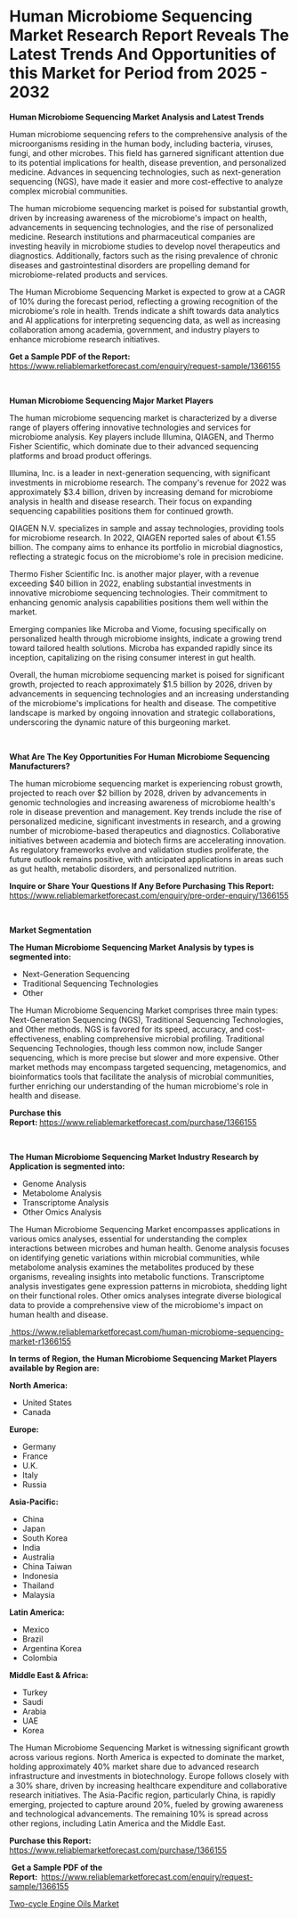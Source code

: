 <p><h1>Human Microbiome Sequencing Market Research Report Reveals The Latest Trends And Opportunities of this Market for Period from 2025 - 2032</h1></p><p><strong>Human Microbiome Sequencing Market Analysis and Latest Trends</strong></p>
<p><p>Human microbiome sequencing refers to the comprehensive analysis of the microorganisms residing in the human body, including bacteria, viruses, fungi, and other microbes. This field has garnered significant attention due to its potential implications for health, disease prevention, and personalized medicine. Advances in sequencing technologies, such as next-generation sequencing (NGS), have made it easier and more cost-effective to analyze complex microbial communities.</p><p>The human microbiome sequencing market is poised for substantial growth, driven by increasing awareness of the microbiome's impact on health, advancements in sequencing technologies, and the rise of personalized medicine. Research institutions and pharmaceutical companies are investing heavily in microbiome studies to develop novel therapeutics and diagnostics. Additionally, factors such as the rising prevalence of chronic diseases and gastrointestinal disorders are propelling demand for microbiome-related products and services. </p><p>The Human Microbiome Sequencing Market is expected to grow at a CAGR of 10% during the forecast period, reflecting a growing recognition of the microbiome's role in health. Trends indicate a shift towards data analytics and AI applications for interpreting sequencing data, as well as increasing collaboration among academia, government, and industry players to enhance microbiome research initiatives.</p></p>
<p><strong>Get a Sample PDF of the Report:&nbsp;</strong> <a href="https://www.reliablemarketforecast.com/enquiry/request-sample/1366155?utm_campaign=2843&utm_medium=2&utm_source=Github&utm_content=ia&utm_term=22032025&utm_id=human-microbiome-sequencing">https://www.reliablemarketforecast.com/enquiry/request-sample/1366155</a></p>
<p>&nbsp;</p>
<p><strong>Human Microbiome Sequencing Major Market Players</strong></p>
<p><p>The human microbiome sequencing market is characterized by a diverse range of players offering innovative technologies and services for microbiome analysis. Key players include Illumina, QIAGEN, and Thermo Fisher Scientific, which dominate due to their advanced sequencing platforms and broad product offerings. </p><p>Illumina, Inc. is a leader in next-generation sequencing, with significant investments in microbiome research. The company's revenue for 2022 was approximately $3.4 billion, driven by increasing demand for microbiome analysis in health and disease research. Their focus on expanding sequencing capabilities positions them for continued growth.</p><p>QIAGEN N.V. specializes in sample and assay technologies, providing tools for microbiome research. In 2022, QIAGEN reported sales of about €1.55 billion. The company aims to enhance its portfolio in microbial diagnostics, reflecting a strategic focus on the microbiome's role in precision medicine.</p><p>Thermo Fisher Scientific Inc. is another major player, with a revenue exceeding $40 billion in 2022, enabling substantial investments in innovative microbiome sequencing technologies. Their commitment to enhancing genomic analysis capabilities positions them well within the market.</p><p>Emerging companies like Microba and Viome, focusing specifically on personalized health through microbiome insights, indicate a growing trend toward tailored health solutions. Microba has expanded rapidly since its inception, capitalizing on the rising consumer interest in gut health.</p><p>Overall, the human microbiome sequencing market is poised for significant growth, projected to reach approximately $1.5 billion by 2026, driven by advancements in sequencing technologies and an increasing understanding of the microbiome's implications for health and disease. The competitive landscape is marked by ongoing innovation and strategic collaborations, underscoring the dynamic nature of this burgeoning market.</p></p>
<p>&nbsp;</p>
<p><strong>What Are The Key Opportunities For Human Microbiome Sequencing Manufacturers?</strong></p>
<p><p>The human microbiome sequencing market is experiencing robust growth, projected to reach over $2 billion by 2028, driven by advancements in genomic technologies and increasing awareness of microbiome health's role in disease prevention and management. Key trends include the rise of personalized medicine, significant investments in research, and a growing number of microbiome-based therapeutics and diagnostics. Collaborative initiatives between academia and biotech firms are accelerating innovation. As regulatory frameworks evolve and validation studies proliferate, the future outlook remains positive, with anticipated applications in areas such as gut health, metabolic disorders, and personalized nutrition.</p></p>
<p><strong>Inquire or Share Your Questions If Any Before Purchasing This Report:</strong> <a href="https://www.reliablemarketforecast.com/enquiry/pre-order-enquiry/1366155?utm_campaign=2843&utm_medium=2&utm_source=Github&utm_content=ia&utm_term=22032025&utm_id=human-microbiome-sequencing">https://www.reliablemarketforecast.com/enquiry/pre-order-enquiry/1366155</a></p>
<p>&nbsp;</p>
<p><strong>Market Segmentation</strong></p>
<p><strong>The Human Microbiome Sequencing Market Analysis by types is segmented into:</strong></p>
<p><ul><li>Next-Generation Sequencing</li><li>Traditional Sequencing Technologies</li><li>Other</li></ul></p>
<p><p>The Human Microbiome Sequencing Market comprises three main types: Next-Generation Sequencing (NGS), Traditional Sequencing Technologies, and Other methods. NGS is favored for its speed, accuracy, and cost-effectiveness, enabling comprehensive microbial profiling. Traditional Sequencing Technologies, though less common now, include Sanger sequencing, which is more precise but slower and more expensive. Other market methods may encompass targeted sequencing, metagenomics, and bioinformatics tools that facilitate the analysis of microbial communities, further enriching our understanding of the human microbiome's role in health and disease.</p></p>
<p><strong>Purchase this Report:&nbsp;</strong><a href="https://www.reliablemarketforecast.com/purchase/1366155?utm_campaign=2843&utm_medium=2&utm_source=Github&utm_content=ia&utm_term=22032025&utm_id=human-microbiome-sequencing">https://www.reliablemarketforecast.com/purchase/1366155</a></p>
<p>&nbsp;</p>
<p><strong>The Human Microbiome Sequencing Market Industry Research by Application is segmented into:</strong></p>
<p><ul><li>Genome Analysis</li><li>Metabolome Analysis</li><li>Transcriptome Analysis</li><li>Other Omics Analysis</li></ul></p>
<p><p>The Human Microbiome Sequencing Market encompasses applications in various omics analyses, essential for understanding the complex interactions between microbes and human health. Genome analysis focuses on identifying genetic variations within microbial communities, while metabolome analysis examines the metabolites produced by these organisms, revealing insights into metabolic functions. Transcriptome analysis investigates gene expression patterns in microbiota, shedding light on their functional roles. Other omics analyses integrate diverse biological data to provide a comprehensive view of the microbiome's impact on human health and disease.</p></p>
<p><a href="https://www.reliablemarketforecast.com/human-microbiome-sequencing-market-r1366155?utm_campaign=2843&utm_medium=2&utm_source=Github&utm_content=ia&utm_term=22032025&utm_id=human-microbiome-sequencing">&nbsp;https://www.reliablemarketforecast.com/human-microbiome-sequencing-market-r1366155</a></p>
<p><strong>In terms of Region, the Human Microbiome Sequencing Market Players available by Region are:</strong></p>
<p>
    <p> <strong> North America: </strong>
        <ul>
            <li>United States</li>
            <li>Canada</li>
        </ul>
        </p> 
    <p> <strong> Europe: </strong>
        <ul>
            <li>Germany</li>
            <li>France</li>
            <li>U.K.</li>
            <li>Italy</li>
            <li>Russia</li>
        </ul>
        </p> 
    <p> <strong> Asia-Pacific: </strong>
        <ul>
            <li>China</li>
            <li>Japan</li>
            <li>South Korea</li>
            <li>India</li>
            <li>Australia</li>
            <li>China Taiwan</li>
            <li>Indonesia</li>
            <li>Thailand</li>
            <li>Malaysia</li>
        </ul>
        </p> 
    <p> <strong> Latin America: </strong>
        <ul>
            <li>Mexico</li>
            <li>Brazil</li>
            <li>Argentina Korea</li>
            <li>Colombia</li>
        </ul>
        </p> 
    <p> <strong> Middle East & Africa: </strong>
        <ul>
            <li>Turkey</li>
            <li>Saudi</li>
            <li>Arabia</li>
            <li>UAE</li>
            <li>Korea</li>
        </ul>
    </p>
    </p>
<p><p>The Human Microbiome Sequencing Market is witnessing significant growth across various regions. North America is expected to dominate the market, holding approximately 40% market share due to advanced research infrastructure and investments in biotechnology. Europe follows closely with a 30% share, driven by increasing healthcare expenditure and collaborative research initiatives. The Asia-Pacific region, particularly China, is rapidly emerging, projected to capture around 20%, fueled by growing awareness and technological advancements. The remaining 10% is spread across other regions, including Latin America and the Middle East.</p></p>
<p><strong>Purchase this Report: </strong><a href="https://www.reliablemarketforecast.com/purchase/1366155?utm_campaign=2843&utm_medium=2&utm_source=Github&utm_content=ia&utm_term=22032025&utm_id=human-microbiome-sequencing">https://www.reliablemarketforecast.com/purchase/1366155</a></p>
<p>&nbsp;<strong>Get a Sample PDF of the Report:&nbsp;&nbsp;</strong><a href="https://www.reliablemarketforecast.com/enquiry/request-sample/1366155?utm_campaign=2843&utm_medium=2&utm_source=Github&utm_content=ia&utm_term=22032025&utm_id=human-microbiome-sequencing">https://www.reliablemarketforecast.com/enquiry/request-sample/1366155</a></p>
<p><strong></strong></p>
<p><p><a href="https://github.com/djibenesha/Market-Research-Report-List-1/blob/main/two-cycle-engine-oils-market.md?utm_campaign=2843&utm_medium=2&utm_source=Github&utm_content=ia&utm_term=22032025&utm_id=human-microbiome-sequencing">Two-cycle Engine Oils Market</a></p></p>
